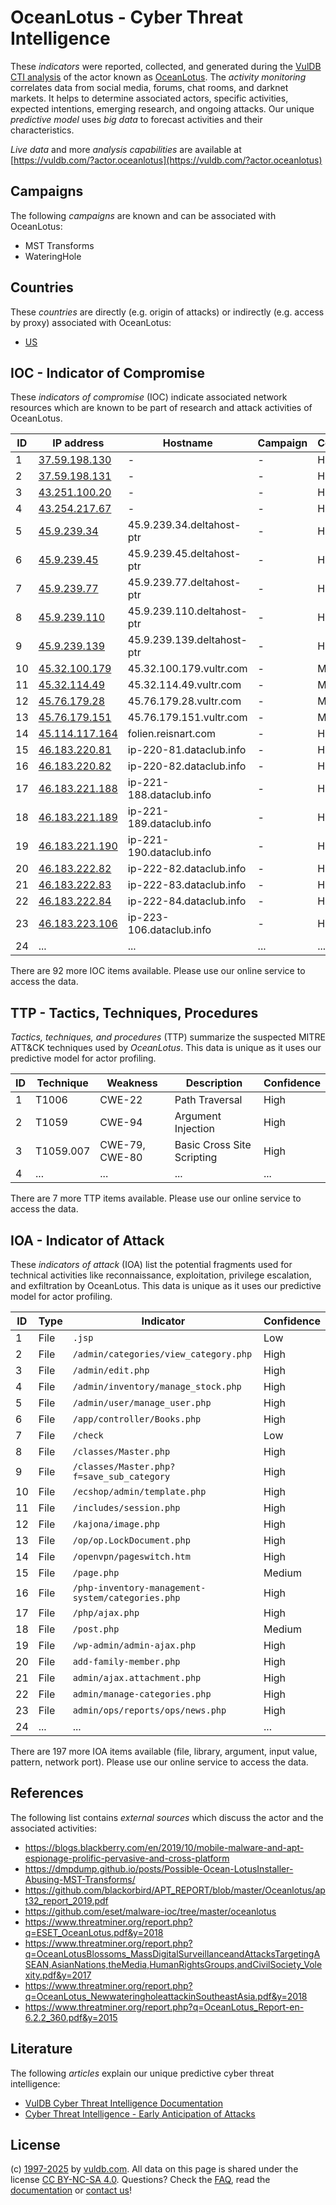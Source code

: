 # OceanLotus - Cyber Threat Intelligence

These _indicators_ were reported, collected, and generated during the [VulDB CTI analysis](https://vuldb.com/?kb.cti) of the actor known as [OceanLotus](https://vuldb.com/?actor.oceanlotus). The _activity monitoring_ correlates data from social media, forums, chat rooms, and darknet markets. It helps to determine associated actors, specific activities, expected intentions, emerging research, and ongoing attacks. Our unique _predictive model_ uses _big data_ to forecast activities and their characteristics.

_Live data_ and more _analysis capabilities_ are available at [https://vuldb.com/?actor.oceanlotus](https://vuldb.com/?actor.oceanlotus)

## Campaigns

The following _campaigns_ are known and can be associated with OceanLotus:

* MST Transforms
* WateringHole

## Countries

These _countries_ are directly (e.g. origin of attacks) or indirectly (e.g. access by proxy) associated with OceanLotus:

* [US](https://vuldb.com/?country.us)

## IOC - Indicator of Compromise

These _indicators of compromise_ (IOC) indicate associated network resources which are known to be part of research and attack activities of OceanLotus.

ID | IP address | Hostname | Campaign | Confidence
-- | ---------- | -------- | -------- | ----------
1 | [37.59.198.130](https://vuldb.com/?ip.37.59.198.130) | - | - | High
2 | [37.59.198.131](https://vuldb.com/?ip.37.59.198.131) | - | - | High
3 | [43.251.100.20](https://vuldb.com/?ip.43.251.100.20) | - | - | High
4 | [43.254.217.67](https://vuldb.com/?ip.43.254.217.67) | - | - | High
5 | [45.9.239.34](https://vuldb.com/?ip.45.9.239.34) | 45.9.239.34.deltahost-ptr | - | High
6 | [45.9.239.45](https://vuldb.com/?ip.45.9.239.45) | 45.9.239.45.deltahost-ptr | - | High
7 | [45.9.239.77](https://vuldb.com/?ip.45.9.239.77) | 45.9.239.77.deltahost-ptr | - | High
8 | [45.9.239.110](https://vuldb.com/?ip.45.9.239.110) | 45.9.239.110.deltahost-ptr | - | High
9 | [45.9.239.139](https://vuldb.com/?ip.45.9.239.139) | 45.9.239.139.deltahost-ptr | - | High
10 | [45.32.100.179](https://vuldb.com/?ip.45.32.100.179) | 45.32.100.179.vultr.com | - | Medium
11 | [45.32.114.49](https://vuldb.com/?ip.45.32.114.49) | 45.32.114.49.vultr.com | - | Medium
12 | [45.76.179.28](https://vuldb.com/?ip.45.76.179.28) | 45.76.179.28.vultr.com | - | Medium
13 | [45.76.179.151](https://vuldb.com/?ip.45.76.179.151) | 45.76.179.151.vultr.com | - | Medium
14 | [45.114.117.164](https://vuldb.com/?ip.45.114.117.164) | folien.reisnart.com | - | High
15 | [46.183.220.81](https://vuldb.com/?ip.46.183.220.81) | ip-220-81.dataclub.info | - | High
16 | [46.183.220.82](https://vuldb.com/?ip.46.183.220.82) | ip-220-82.dataclub.info | - | High
17 | [46.183.221.188](https://vuldb.com/?ip.46.183.221.188) | ip-221-188.dataclub.info | - | High
18 | [46.183.221.189](https://vuldb.com/?ip.46.183.221.189) | ip-221-189.dataclub.info | - | High
19 | [46.183.221.190](https://vuldb.com/?ip.46.183.221.190) | ip-221-190.dataclub.info | - | High
20 | [46.183.222.82](https://vuldb.com/?ip.46.183.222.82) | ip-222-82.dataclub.info | - | High
21 | [46.183.222.83](https://vuldb.com/?ip.46.183.222.83) | ip-222-83.dataclub.info | - | High
22 | [46.183.222.84](https://vuldb.com/?ip.46.183.222.84) | ip-222-84.dataclub.info | - | High
23 | [46.183.223.106](https://vuldb.com/?ip.46.183.223.106) | ip-223-106.dataclub.info | - | High
24 | ... | ... | ... | ...

There are 92 more IOC items available. Please use our online service to access the data.

## TTP - Tactics, Techniques, Procedures

_Tactics, techniques, and procedures_ (TTP) summarize the suspected MITRE ATT&CK techniques used by _OceanLotus_. This data is unique as it uses our predictive model for actor profiling.

ID | Technique | Weakness | Description | Confidence
-- | --------- | -------- | ----------- | ----------
1 | T1006 | CWE-22 | Path Traversal | High
2 | T1059 | CWE-94 | Argument Injection | High
3 | T1059.007 | CWE-79, CWE-80 | Basic Cross Site Scripting | High
4 | ... | ... | ... | ...

There are 7 more TTP items available. Please use our online service to access the data.

## IOA - Indicator of Attack

These _indicators of attack_ (IOA) list the potential fragments used for technical activities like reconnaissance, exploitation, privilege escalation, and exfiltration by OceanLotus. This data is unique as it uses our predictive model for actor profiling.

ID | Type | Indicator | Confidence
-- | ---- | --------- | ----------
1 | File | `.jsp` | Low
2 | File | `/admin/categories/view_category.php` | High
3 | File | `/admin/edit.php` | High
4 | File | `/admin/inventory/manage_stock.php` | High
5 | File | `/admin/user/manage_user.php` | High
6 | File | `/app/controller/Books.php` | High
7 | File | `/check` | Low
8 | File | `/classes/Master.php` | High
9 | File | `/classes/Master.php?f=save_sub_category` | High
10 | File | `/ecshop/admin/template.php` | High
11 | File | `/includes/session.php` | High
12 | File | `/kajona/image.php` | High
13 | File | `/op/op.LockDocument.php` | High
14 | File | `/openvpn/pageswitch.htm` | High
15 | File | `/page.php` | Medium
16 | File | `/php-inventory-management-system/categories.php` | High
17 | File | `/php/ajax.php` | High
18 | File | `/post.php` | Medium
19 | File | `/wp-admin/admin-ajax.php` | High
20 | File | `add-family-member.php` | High
21 | File | `admin/ajax.attachment.php` | High
22 | File | `admin/manage-categories.php` | High
23 | File | `admin/ops/reports/ops/news.php` | High
24 | ... | ... | ...

There are 197 more IOA items available (file, library, argument, input value, pattern, network port). Please use our online service to access the data.

## References

The following list contains _external sources_ which discuss the actor and the associated activities:

* https://blogs.blackberry.com/en/2019/10/mobile-malware-and-apt-espionage-prolific-pervasive-and-cross-platform
* https://dmpdump.github.io/posts/Possible-Ocean-LotusInstaller-Abusing-MST-Transforms/
* https://github.com/blackorbird/APT_REPORT/blob/master/Oceanlotus/apt32_report_2019.pdf
* https://github.com/eset/malware-ioc/tree/master/oceanlotus
* https://www.threatminer.org/report.php?q=ESET_OceanLotus.pdf&y=2018
* https://www.threatminer.org/report.php?q=OceanLotusBlossoms_MassDigitalSurveillanceandAttacksTargetingASEAN,AsianNations,theMedia,HumanRightsGroups,andCivilSociety_Volexity.pdf&y=2017
* https://www.threatminer.org/report.php?q=OceanLotus_NewwateringholeattackinSoutheastAsia.pdf&y=2018
* https://www.threatminer.org/report.php?q=OceanLotus_Report-en-6.2.2_360.pdf&y=2015

## Literature

The following _articles_ explain our unique predictive cyber threat intelligence:

* [VulDB Cyber Threat Intelligence Documentation](https://vuldb.com/?kb.cti)
* [Cyber Threat Intelligence - Early Anticipation of Attacks](https://www.scip.ch/en/?labs.20201022)

## License

(c) [1997-2025](https://vuldb.com/?kb.changelog) by [vuldb.com](https://vuldb.com/?kb.about). All data on this page is shared under the license [CC BY-NC-SA 4.0](https://creativecommons.org/licenses/by-nc-sa/4.0/). Questions? Check the [FAQ](https://vuldb.com/?kb.faq), read the [documentation](https://vuldb.com/?kb) or [contact us](https://vuldb.com/?contact)!
